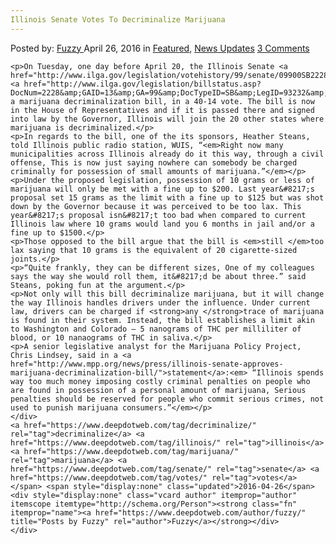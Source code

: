 ```yaml
---
Illinois Senate Votes To Decriminalize Marijuana
---
```

<article class="post-listing post-13874 post type-post status-publish format-standard has-post-thumbnail hentry  tag-decriminalize tag-illinois tag-marijuana tag-senate tag-votes">
    <div class="post-inner">
        <span>Posted by: <a href="https://www.deepdotweb.com/author/fuzzy/" title="">Fuzzy </a></span>
    <span>April 26, 2016</span>
    <span>in <a href="https://www.deepdotweb.com/category/deepdot-news/" rel="category tag">Featured</a>, <a href="https://www.deepdotweb.com/category/news-updates/" rel="category tag">News Updates</a></span>
    <span><a href="https://www.deepdotweb.com/2016/04/26/illinois-senate-votes-to-decriminalize-marijuana/#comments">3 Comments</a></span>
    </p>
    <div class="clear"></div>
    
    <p>On Tuesday, one day before April 20, the Illinois Senate <a href="http://www.ilga.gov/legislation/votehistory/99/senate/09900SB2228_04192016_003000T.pdf">passed</a> <a href="http://www.ilga.gov/legislation/billstatus.asp?DocNum=2228&amp;GAID=13&amp;GA=99&amp;DocTypeID=SB&amp;LegID=93232&amp;SessionID=88">SB2228</a>, a marijuana decriminalization bill, in a 40-14 vote. The bill is now in the House of Representatives and if it is passed there and signed into law by the Governor, Illinois will join the 20 other states where marijuana is decriminalized.</p>
    <p>In regards to the bill, one of the its sponsors, Heather Steans, told Illinois public radio station, WUIS, “<em>Right now many municipalities across Illinois already do it this way, through a civil offense, This is now just saying nowhere can somebody be charged criminally for possession of small amounts of marijuana.”</em></p>
    <p>Under the proposed legislation, possession of 10 grams or less of marijuana will only be met with a fine up to $200. Last year&#8217;s proposal set 15 grams as the limit with a fine up to $125 but was shot down by the Governor because it was perceived to be too lax. This year&#8217;s proposal isn&#8217;t too bad when compared to current Illinois law where 10 grams would land you 6 months in jail and/or a fine up to $1500.</p>
    <p>Those opposed to the bill argue that the bill is <em>still </em>too lax saying that 10 grams is the equivalent of 20 cigarette-sized joints.</p>
    <p>“Quite frankly, they can be different sizes, One of my colleagues says the way she would roll them, it&#8217;d be about three.” said Steans, poking fun at the argument.</p>
    <p>Not only will this bill decriminalize marijuana, but it will change the way Illinois handles drivers under the influence. Under current law, drivers can be charged if <strong>any </strong>trace of marijuana is found in their system. Instead, the bill establishes a limit akin to Washington and Colorado – 5 nanograms of THC per milliliter of blood, or 10 nanaograms of THC in saliva.</p>
    <p>A senior legislative analyst for the Marijuana Policy Project, Chris Lindsey, said in a <a href="http://www.mpp.org/news/press/illinois-senate-approves-marijuana-decriminalization-bill/">statement</a>:<em> “Illinois spends way too much money imposing costly criminal penalties on people who are found in possession of a personal amount of marijuana, Serious penalties should be reserved for people who commit serious crimes, not used to punish marijuana consumers.”</em></p>
    </div>
    <a href="https://www.deepdotweb.com/tag/decriminalize/" rel="tag">decriminalize</a> <a href="https://www.deepdotweb.com/tag/illinois/" rel="tag">illinois</a> <a href="https://www.deepdotweb.com/tag/marijuana/" rel="tag">marijuana</a> <a href="https://www.deepdotweb.com/tag/senate/" rel="tag">senate</a> <a href="https://www.deepdotweb.com/tag/votes/" rel="tag">votes</a></span> <span style="display:none" class="updated">2016-04-26</span>
    <div style="display:none" class="vcard author" itemprop="author" itemscope itemtype="http://schema.org/Person"><strong class="fn" itemprop="name"><a href="https://www.deepdotweb.com/author/fuzzy/" title="Posts by Fuzzy" rel="author">Fuzzy</a></strong></div>
    </div>
</article>

